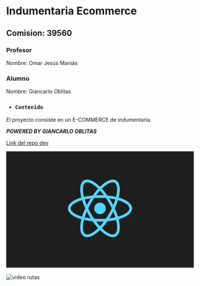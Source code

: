 # Indumentaria Ecommerce

## Comision: 39560

### Profesor

Nombre: Omar Jesús Maniás

### Alumno

Nombre: Giancarlo Oblitas

* ### `Contenido`

El proyecto consiste en un E-COMMERCE de indumentaria.

**_POWERED BY GIANCARLO OBLITAS_**

[Link del repo dev](https://github.com/giancarlo97/indumentaria_ecommerce)

![imagen](./src/assets/react.jpg)

![video rutas](./src/assets/video.gif)